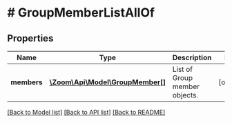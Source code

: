 # # GroupMemberListAllOf

## Properties

Name | Type | Description | Notes
------------ | ------------- | ------------- | -------------
**members** | [**\Zoom\Api\Model\GroupMember[]**](GroupMember.md) | List of Group member objects. | [optional]

[[Back to Model list]](../../README.md#models) [[Back to API list]](../../README.md#endpoints) [[Back to README]](../../README.md)
